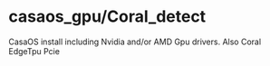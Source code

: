 # casaos_gpu/Coral_detect
CasaOS install including Nvidia and/or AMD Gpu drivers. Also Coral EdgeTpu Pcie
